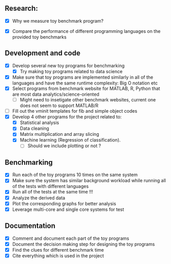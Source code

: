 ## Research:
- [x] Why we measure toy benchmark program?
- [x] Compare the performance of different programming languages on the provided toy benchmarks
 

## Development and code
- [x] Develop several new toy programs for benchmarking
  - [x] Try making toy programs related to data science
- [x] Make sure that toy programs are implemented similarly in all of the languages and have the same runtime complexity: Big O notation etc
- [x] Select programs from benchmark website for MATLAB, R, Python that are most data analytics/science-oriented
  - [ ] Might need to insetigate other benchmark websites, current one does not seem to support MATLAB/R
- [ ] Fill out the vminit templates for fib and simple object codes
- [x] Develop 4 other programs for the project related to:
  - [x] Statistical analysis
  - [x] Data cleaning
  - [x] Matrix multiplication and array slicing 
  - [x] Machine learning (Regression of classification).
    - [ ] Should we include plotting or not ? 

## Benchmarking
- [x] Run each of the toy programs 10 times on the same system
- [x] Make sure the system has similar background workload while running all of the tests with different languages
- [x] Run all of the tests at the same time !!!
- [x] Analyze the derived data
- [x] Plot the corresponding graphs for better analysis
- [x] Leverage multi-core and single core systems for test

## Documentation 
- [x] Comment and document each part of the toy programs
- [x] Document the decision making step for designing the toy programs
- [x] Find the clues for different benchmark time 
- [x] Cite everything which is used in the project 